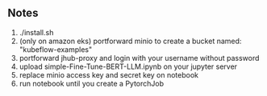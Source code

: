 ## Notes

1. ./install.sh
2. (only on amazon eks) portforward minio to create a bucket named: "kubeflow-examples"
3. portforward jhub-proxy and login with your username without password
4. upload simple-Fine-Tune-BERT-LLM.ipynb on your jupyter server
5. replace minio access key and secret key on notebook
6. run notebook until you create a PytorchJob